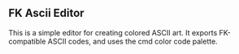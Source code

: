 ## FK Ascii Editor

This is a simple editor for creating colored ASCII art. It exports FK-compatible ASCII codes, and uses the cmd color code palette.